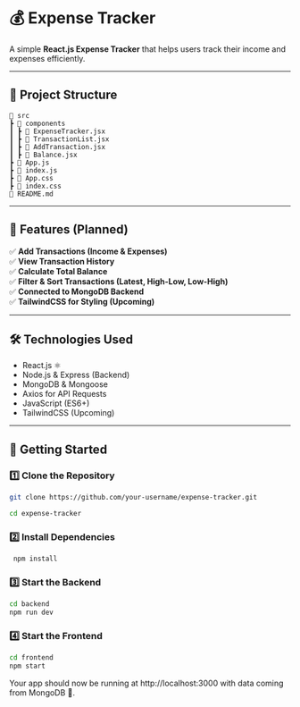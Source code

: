 # 💰 Expense Tracker

A simple **React.js Expense Tracker** that helps users track their income and expenses efficiently.

---

## 📜 Project Structure

```
📂 src
┣ 📂 components
┃ ┣ 📄 ExpenseTracker.jsx
┃ ┣ 📄 TransactionList.jsx
┃ ┣ 📄 AddTransaction.jsx
┃ ┣ 📄 Balance.jsx
┣ 📄 App.js
┣ 📄 index.js
┣ 📄 App.css
┣ 📄 index.css
📄 README.md
```

---

## 📌 Features (Planned)

✅ **Add Transactions (Income & Expenses)**  
✅ **View Transaction History**  
✅ **Calculate Total Balance**  
✅ **Filter & Sort Transactions (Latest, High-Low, Low-High)**  
✅ **Connected to MongoDB Backend**  
✅ **TailwindCSS for Styling (Upcoming)**

---

## 🛠️ Technologies Used

- React.js ⚛️
- Node.js & Express (Backend)
- MongoDB & Mongoose
- Axios for API Requests
- JavaScript (ES6+)
- TailwindCSS (Upcoming)

---

## 🚀 Getting Started

### 1️⃣ Clone the Repository

```bash
git clone https://github.com/your-username/expense-tracker.git

cd expense-tracker

```

### 2️⃣ Install Dependencies

```bash
 npm install

```

### 3️⃣ Start the Backend

```bash
cd backend
npm run dev

```

### 4️⃣ Start the Frontend

```bash
cd frontend
npm start

```

Your app should now be running at http://localhost:3000 with data coming from MongoDB 🚀.
